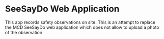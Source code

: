 # SeeSayDo Web Application

This app records safety observations on site. This is an attempt to replace the MCD SeeSayDo web application which does not allow to upload a photo of the observation
